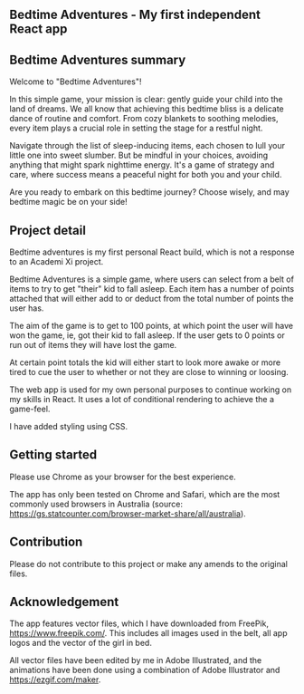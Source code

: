 ## Bedtime Adventures - My first independent React app

## Bedtime Adventures summary

Welcome to "Bedtime Adventures"!

In this simple game, your mission is clear: gently guide your child into the land of dreams. We all know that achieving this bedtime bliss is a delicate dance of routine and comfort. From cozy blankets to soothing melodies, every item plays a crucial role in setting the stage for a restful night.

Navigate through the list of sleep-inducing items, each chosen to lull your little one into sweet slumber. But be mindful in your choices, avoiding anything that might spark nighttime energy. It's a game of strategy and care, where success means a peaceful night for both you and your child.

Are you ready to embark on this bedtime journey? Choose wisely, and may bedtime magic be on your side!

## Project detail 

Bedtime adventures is my first personal React build, which is not a response to an Academi Xi project. 

Bedtime Adventures is a simple game, where users can select from a belt of items to try to get "their" kid to fall asleep. Each item has a number of points attached that will either add to or deduct from the total number of points the user has. 

The aim of the game is to get to 100 points, at which point the user will have won the game, ie, got their kid to fall asleep. If the user gets to 0 points or run out of items they will have lost the game. 

At certain point totals the kid will either start to look more awake or more tired to cue the user to whether or not they are close to winning or loosing. 

The web app is used for my own personal purposes to continue working on my skills in React. It uses a lot of conditional rendering to achieve the a game-feel. 

I have added styling using CSS. 

## Getting started

Please use Chrome as your browser for the best experience. 

The app has only been tested on Chrome and Safari, which are the most commonly used browsers in Australia (source: https://gs.statcounter.com/browser-market-share/all/australia).

## Contribution

Please do not contribute to this project or make any amends to the original files. 

## Acknowledgement

The app features vector files, which I have downloaded from FreePik, https://www.freepik.com/. This includes all images used in  the belt, all app logos and the vector of the girl in bed. 

All vector files have been edited by me in Adobe Illustrated, and the animations have been done using a combination of Adobe Illustrator and https://ezgif.com/maker. 